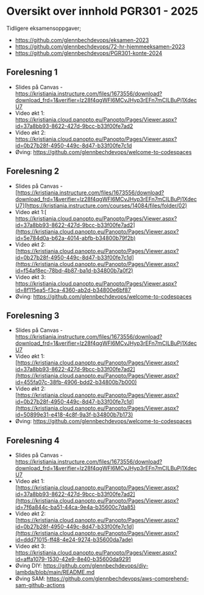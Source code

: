 
# Oversikt over innhold PGR301 - 2025

Tidligere eksamensoppgaver; 

* https://github.com/glennbechdevops/eksamen-2023
* https://github.com/glennbechdevops/72-hr-hjemmeeksamen-2023
* https://github.com/glennbechdevops/PGR301-konte-2024
  
## Forelesning 1

* Slides på Canvas - https://kristiania.instructure.com/files/1673556/download?download_frd=1&verifier=lz28f4qgWFl6MCvJHyp3rEFn7mCILBuPj1XdecU7
* Video økt 1: https://kristiania.cloud.panopto.eu/Panopto/Pages/Viewer.aspx?id=37a8bb93-8622-427d-9bcc-b33f00fe7ad2
* Video økt 2: https://kristiania.cloud.panopto.eu/Panopto/Pages/Viewer.aspx?id=0b27b28f-4950-449c-8d47-b33f00fe7c1d
* Øving: https://github.com/glennbechdevops/welcome-to-codespaces 

## Forelesning 2

* Slides på Canvas - [https://kristiania.instructure.com/files/1673556/download?download_frd=1&verifier=lz28f4qgWFl6MCvJHyp3rEFn7mCILBuPj1XdecU7](https://kristiania.instructure.com/courses/14084/files/folder/02)
* Video økt 1:[ https://kristiania.cloud.panopto.eu/Panopto/Pages/Viewer.aspx?id=37a8bb93-8622-427d-9bcc-b33f00fe7ad2](https://kristiania.cloud.panopto.eu/Panopto/Pages/Viewer.aspx?id=5e784d0a-b62a-4014-abfb-b34800b79f2b)
* Video økt 2: [https://kristiania.cloud.panopto.eu/Panopto/Pages/Viewer.aspx?id=0b27b28f-4950-449c-8d47-b33f00fe7c1d](https://kristiania.cloud.panopto.eu/Panopto/Pages/Viewer.aspx?id=f54af8ec-78bd-4b87-ba1d-b34800b7a0f2)
* Video økt 3: https://kristiania.cloud.panopto.eu/Panopto/Pages/Viewer.aspx?id=8f115ea5-f3ca-4360-ab2d-b34800e6bf87
* Øving: https://github.com/glennbechdevops/welcome-to-codespaces 

## Forelesning 3

* Slides på Canvas - https://kristiania.instructure.com/files/1673556/download?download_frd=1&verifier=lz28f4qgWFl6MCvJHyp3rEFn7mCILBuPj1XdecU7
* Video økt 1: [https://kristiania.cloud.panopto.eu/Panopto/Pages/Viewer.aspx?id=37a8bb93-8622-427d-9bcc-b33f00fe7ad2](https://kristiania.cloud.panopto.eu/Panopto/Pages/Viewer.aspx?id=455fa07c-38fb-4906-bdd2-b34800b7b000)
* Video økt 2: [https://kristiania.cloud.panopto.eu/Panopto/Pages/Viewer.aspx?id=0b27b28f-4950-449c-8d47-b33f00fe7c1d](https://kristiania.cloud.panopto.eu/Panopto/Pages/Viewer.aspx?id=50899e31-e418-4c8f-9a3f-b34800b7b173)
* Øving: https://github.com/glennbechdevops/welcome-to-codespaces 

## Forelesning 4

* Slides på Canvas - https://kristiania.instructure.com/files/1673556/download?download_frd=1&verifier=lz28f4qgWFl6MCvJHyp3rEFn7mCILBuPj1XdecU7
* Video økt 1: [https://kristiania.cloud.panopto.eu/Panopto/Pages/Viewer.aspx?id=37a8bb93-8622-427d-9bcc-b33f00fe7ad2](https://kristiania.cloud.panopto.eu/Panopto/Pages/Viewer.aspx?id=7f6a844c-ba51-44ca-9e4a-b35600c7da85)
* Video økt 2: [https://kristiania.cloud.panopto.eu/Panopto/Pages/Viewer.aspx?id=0b27b28f-4950-449c-8d47-b33f00fe7c1d](https://kristiania.cloud.panopto.eu/Panopto/Pages/Viewer.aspx?id=ddd71015-ff48-4e24-9274-b35600da7ade)
* Video økt 3: https://kristiania.cloud.panopto.eu/Panopto/Pages/Viewer.aspx?id=affa1079-1530-42e9-8e40-b35600da9291
* Øving DIY: https://github.com/glennbechdevops/diy-lambda/blob/main/README.md
* Øving SAM: https://github.com/glennbechdevops/aws-comprehend-sam-github-actions

 

